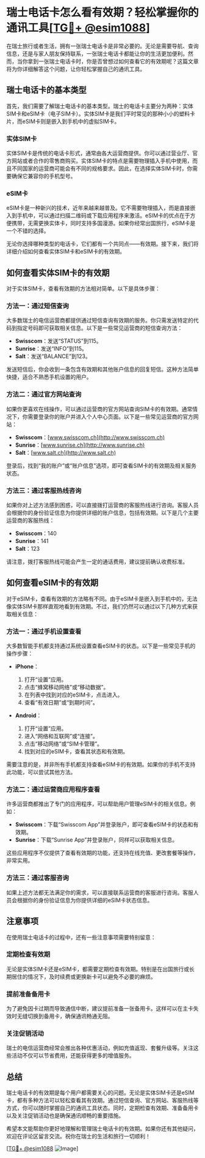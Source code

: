 # 瑞士电话卡怎么看有效期？轻松掌握你的通讯工具[[TG💪+ @esim1088](https://t.me/s/esim1088)]

在瑞士旅行或者生活，拥有一张瑞士电话卡是非常必要的。无论是需要导航、查询信息，还是与家人朋友保持联系，一张瑞士电话卡都能让你的生活更加便利。然而，当你拿到一张瑞士电话卡时，你是否曾想过如何查看它的有效期呢？这篇文章将为你详细解答这个问题，让你轻松掌握自己的通讯工具。

## 瑞士电话卡的基本类型

首先，我们需要了解瑞士电话卡的基本类型。瑞士的电话卡主要分为两种：实体SIM卡和eSIM卡（电子SIM卡）。实体SIM卡是我们平时常见的那种小小的塑料卡片，而eSIM卡则是嵌入到手机中的虚拟SIM卡。

### 实体SIM卡

实体SIM卡是传统的电话卡形式，通常由各大运营商提供。你可以通过营业厅、官方网站或者合作的零售商购买。实体SIM卡的特点是需要物理插入手机中使用，而且不同国家的运营商可能会有不同的规格要求。因此，在选择实体SIM卡时，你需要确保它兼容你的手机型号。

### eSIM卡

eSIM卡是一种新兴的技术，近年来越来越普及。它不需要物理插入，而是直接嵌入到手机中，可以通过扫描二维码或下载应用程序来激活。eSIM卡的优点在于方便携带，无需更换实体卡，同时支持多国漫游。如果你经常出国旅行，eSIM卡是一个不错的选择。

无论你选择哪种类型的电话卡，它们都有一个共同点——有效期。接下来，我们将详细介绍如何查看实体SIM卡和eSIM卡的有效期。

## 如何查看实体SIM卡的有效期

对于实体SIM卡，查看有效期的方法相对简单。以下是具体步骤：

### 方法一：通过短信查询

大多数瑞士的电信运营商都提供通过短信查询有效期的服务。你只需发送特定的代码到指定号码即可获取相关信息。以下是一些常见运营商的短信查询方法：

- **Swisscom**：发送“STATUS”到115。
- **Sunrise**：发送“INFO”到115。
- **Salt**：发送“BALANCE”到123。

发送短信后，你会收到一条包含有效期和其他账户信息的回复短信。这种方法简单快捷，适合不熟悉手机设置的用户。

### 方法二：通过官方网站查询

如果你更喜欢在线操作，可以通过运营商的官方网站查询SIM卡的有效期。通常情况下，你需要登录你的账户并进入个人中心页面。以下是一些常见运营商的官方网站：

- **Swisscom**：[www.swisscom.ch](http://www.swisscom.ch)
- **Sunrise**：[www.sunrise.ch](http://www.sunrise.ch)
- **Salt**：[www.salt.ch](http://www.salt.ch)

登录后，找到“我的账户”或“账户信息”选项，即可查看SIM卡的有效期及相关服务状态。

### 方法三：通过客服热线咨询

如果你对上述方法感到困惑，可以直接拨打运营商的客服热线进行咨询。客服人员会根据你的身份验证信息为你提供详细的账户信息，包括有效期。以下是几个主要运营商的客服热线：

- **Swisscom**：140
- **Sunrise**：141
- **Salt**：123

请注意，拨打客服热线可能会产生一定的通话费用，建议提前确认收费标准。

## 如何查看eSIM卡的有效期

对于eSIM卡，查看有效期的方法略有不同。由于eSIM卡是嵌入到手机中的，无法像实体SIM卡那样直观地看到有效期。不过，我们仍然可以通过以下几种方式来获取相关信息：

### 方法一：通过手机设置查看

大多数智能手机都支持通过系统设置查看eSIM卡的状态。以下是一些常见手机的操作步骤：

- **iPhone**：
  1. 打开“设置”应用。
  2. 点击“蜂窝移动网络”或“移动数据”。
  3. 在列表中找到对应的eSIM卡，点击进入。
  4. 查看“有效日期”或“到期时间”。

- **Android**：
  1. 打开“设置”应用。
  2. 进入“网络和互联网”或“连接”。
  3. 点击“移动网络”或“SIM卡管理”。
  4. 找到对应的eSIM卡，查看其状态和有效期。

需要注意的是，并非所有手机都支持查看eSIM卡的有效期。如果你的手机不支持此功能，可以尝试其他方法。

### 方法二：通过运营商应用程序查看

许多运营商都推出了专门的应用程序，可以帮助用户管理eSIM卡的相关信息。例如：

- **Swisscom**：下载“Swisscom App”并登录账户，即可查看eSIM卡的状态和有效期。
- **Sunrise**：下载“Sunrise App”并登录账户，同样可以获取相关信息。

这些应用程序不仅提供了查看有效期的功能，还支持在线充值、更改套餐等操作，非常实用。

### 方法三：通过客服咨询

如果上述方法都无法满足你的需求，可以直接联系运营商的客服进行咨询。客服人员会根据你的身份验证信息为你提供详细的eSIM卡状态信息。

## 注意事项

在使用瑞士电话卡的过程中，还有一些注意事项需要特别留意：

### 定期检查有效期

无论是实体SIM卡还是eSIM卡，都需要定期检查有效期。特别是在出国旅行或长期居住的情况下，及时续费或更换新卡可以避免不必要的麻烦。

### 提前准备备用卡

为了避免因卡过期而导致通信中断，建议提前准备一张备用卡。这样可以在主卡失效时无缝切换到备用卡，确保通讯畅通无阻。

### 关注促销活动

瑞士的电信运营商经常会推出各种优惠活动，例如充值返现、套餐升级等。关注这些活动不仅可以节省费用，还能获得更多的增值服务。

## 总结

瑞士电话卡的有效期是每个用户都需要关心的问题。无论是实体SIM卡还是eSIM卡，都有多种方法可以轻松查看其有效期。通过短信查询、官方网站、客服热线等方式，你可以随时掌握自己的通讯工具状态。同时，定期检查有效期、准备备用卡以及关注促销活动也是确保通讯顺畅的重要措施。

希望本文能帮助你更好地理解和管理瑞士电话卡的有效期。如果你还有其他疑问，欢迎在评论区留言交流。祝你在瑞士的生活和旅行一切顺利！

[[TG💪+ @esim1088](https://t.me/s/esim1088) ![Image](https://i.postimg.cc/4NQfJmqS/Snipaste-2025-05-13-00-14-12.png)]